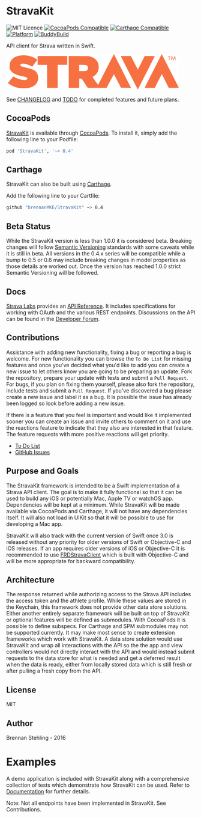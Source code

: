 # StravaKit 

![MIT Licence](https://img.shields.io/badge/license-MIT-blue.svg)
[![CocoaPods Compatible](https://img.shields.io/cocoapods/v/StravaKit.svg)](https://img.shields.io/cocoapods/v/StravaKit.svg)
[![Carthage Compatible](https://img.shields.io/badge/Carthage-compatible-4BC51D.svg?style=flat)](https://github.com/Carthage/Carthage)
[![Platform](https://img.shields.io/cocoapods/p/StravaKit.svg?style=flat)](http://cocoadocs.org/docsets/StravaKit)
[![BuddyBuild](https://dashboard.buddybuild.com/api/statusImage?appID=57c228cc05a6640100b2f79c&branch=master&build=latest)](https://dashboard.buddybuild.com/apps/57c228cc05a6640100b2f79c/build/latest)

API client for Strava written in Swift.

![](Strava.png)

See [CHANGELOG](CHANGELOG.md) and [TODO](TODO.md) for completed features and future plans.

## CocoaPods

[StravaKit](https://github.com/brennanMKE/StravaKit) is available through [CocoaPods](http://cocoapods.org). To install it, simply add the following line to your Podfile:

```ruby
pod 'StravaKit', '~> 0.4'
```

## Carthage

StravaKit can also be built using [Carthage](https://github.com/carthage/carthage). 

Add the following line to your Cartfile:

```sh
github "brennanMKE/StravaKit" ~> 0.4
```

## Beta Status

While the StravaKit version is less than 1.0.0 it is considered beta. Breaking changes will follow [Semantic Versioning](http://semver.org) standards with some caveats while it is still in beta. All versions in the 0.4.x series will be compatible while a bump to 0.5 or 0.6 may include breaking changes in model properties as those details are worked out. Once the version has reached 1.0.0 strict Semantic Versioning will be followed.

## Docs

[Strava Labs](http://labs.strava.com/developers/) provides an [API Reference](http://strava.github.io/api/). It includes specifications for working with OAuth and the various REST endpoints. Discussions on the API can be found in the [Developer Forum](https://groups.google.com/d/forum/strava-api).

## Contributions

Assistance with adding new functionality, fixing a bug or reporting a bug is welcome. For new functionality you can browse the `To Do List` for missing features and once you've decided what you'd like to add you can create a new issue to let others know you are going to be preparing an update. Fork the repository, prepare your update with tests and submit a `Pull Request`. For bugs, if you plan on fixing them yourself, please also fork the repository, include tests and submit a `Pull Request`. If you've discovered a bug please create a new issue and label it as a bug. It is possible the issue has already been logged so look before adding a new issue.

If there is a feature that you feel is important and would like it implemented sooner you can create an issue and invite others to comment on it and use the reactions feature to indicate that they also are interested in that feature. The feature requests with more positive reactions will get priority.

 * [To Do List](TODO.md)
 * [GitHub Issues](https://github.com/brennanMKE/StravaKit/issues)

## Purpose and Goals

The StravaKit framework is intended to be a Swift implementation of a Strava API client. The goal is to make it fully functional so that it can be used to build any iOS or potentially Mac, Apple TV or watchOS app. Dependencies will be kept at a minimum. While StravaKit will be made available via CocoaPods and Carthage, it will not have any dependencies itself. It will also not load in UIKit so that it will be possible to use for developing a Mac app.

StravaKit will also track with the current version of Swift once 3.0 is released without any priority for older versions of Swift or Objective-C and iOS releases. If an app requires older versions of iOS or Objective-C it is recommended to use [FRDStravaClient](https://github.com/sebastienwindal/FRDStravaClient) which is built with Objective-C and will be more appropriate for backward compatibility.

## Architecture

The response returned while authorizing access to the Strava API includes the access token and the athlete profile. While these values are stored in the Keychain, this framework does not provide other data store solutions. Either another entirely separate framework will be built on top of StravaKit or optional features will be defined as submodules. With CocoaPods it is possible to define subspecs. For Carthage and SPM submodules may not be supported currently. It may make most sense to create extension frameworks which work with StravaKit. A data store solution would use StravaKit and wrap all interactions with the API so the the app and view controllers would not directly interact with the API and would instead submit requests to the data store for what is needed and get a deferred result when the data is ready, either from locally stored data which is still fresh or after pulling a fresh copy from the API.

## License

MIT

## Author

Brennan Stehling - 2016

# Examples

A demo application is included with StravaKit along with a comprehensive collection of tests which demonstrate how StravaKit can be used. Refer to [Documentation](Documentation/index.html) for further details.

Note: Not all endpoints have been implemented in StravaKit. See Contributions.
